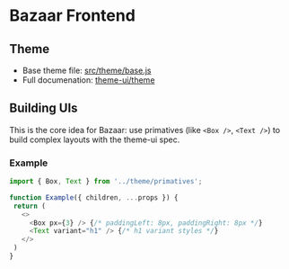 # Bazaar Frontend

## Theme

 * Base theme file: [src/theme/base.js](https://github.com/hew/bazaar/blob/master/frontend/src/theme/base.js)
 * Full documenation: [theme-ui/theme](https://theme-ui.com/theming)
 

## Building UIs

This is the core idea for Bazaar: use primatives (like `<Box />`, `<Text />`) to build complex layouts with the theme-ui spec.

### Example
```js
import { Box, Text } from '../theme/primatives';

function Example({ children, ...props }) {
 return (
   <>
     <Box px={3} /> {/* paddingLeft: 8px, paddingRight: 8px */}
     <Text variant="h1" /> {/* h1 variant styles */}
   </>
 )
}

```
